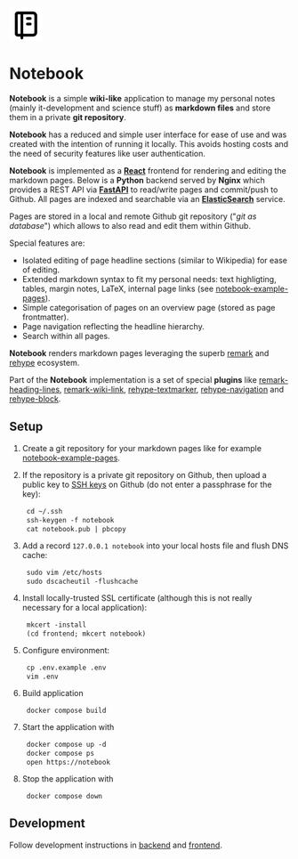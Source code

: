 <img src="https://github.com/thomd/notebook/raw/main/frontend/public/favicon.svg" width="60">

# Notebook

**Notebook** is a simple **wiki-like** application to manage my personal notes (mainly it-development and science stuff) as **markdown files** and store them in a private **git repository**.

**Notebook** has a reduced and simple user interface for ease of use and was created with the intention of running it locally. This avoids hosting costs and the need of security features like user authentication.

**Notebook** is implemented as a **[React](https://react.dev)** frontend for rendering and editing the markdown pages.
Below is a **Python** backend served by **Nginx** which provides a REST API via **[FastAPI](https://fastapi.tiangolo.com)** to read/write pages and commit/push to Github.
All pages are indexed and searchable via an **[ElasticSearch](https://www.elastic.co)** service.

Pages are stored in a local and remote Github git repository ("_git as database_") which allows to also read and edit them within Github.

Special features are:

* Isolated editing of page headline sections (similar to Wikipedia) for ease of editing.
* Extended markdown syntax to fit my personal needs: text highligting, tables, margin notes, LaTeX, internal page links (see [notebook-example-pages](https://github.com/thomd/notebook-rexample-pages)).
* Simple categorisation of pages on an overview page (stored as page frontmatter).
* Page navigation reflecting the headline hierarchy.
* Search within all pages.

**Notebook** renders markdown pages leveraging the superb [remark](https://github.com/remarkjs) and [rehype](https://github.com/rehypejs) ecosystem.

Part of the **Notebook** implementation is a set of special **plugins** like [remark-heading-lines](https://github.com/thomd/remark-heading-lines), [remark-wiki-link](https://github.com/thomd/remark-wiki-link), [rehype-textmarker](https://github.com/thomd/rehype-textmarker), [rehype-navigation](https://github.com/thomd/rehype-navigation) and [rehype-block](https://github.com/thomd/rehype-block).

## Setup

1. Create a git repository for your markdown pages like for example [notebook-example-pages](https://github.com/thomd/notebook-rexample-pages).

1. If the repository is a private git repository on Github, then upload a public key to [SSH keys](https://github.com/settings/keys) 
on Github (do not enter a passphrase for the key):

        cd ~/.ssh
        ssh-keygen -f notebook
        cat notebook.pub | pbcopy

1. Add a record `127.0.0.1 notebook` into your local hosts file and flush DNS cache:

        sudo vim /etc/hosts
        sudo dscacheutil -flushcache

1. Install locally-trusted SSL certificate (although this is not really necessary for a local application):

        mkcert -install
        (cd frontend; mkcert notebook)

1. Configure environment:

        cp .env.example .env
        vim .env

1. Build application

        docker compose build

1. Start the application with

        docker compose up -d
        docker compose ps
        open https://notebook

1. Stop the application with

        docker compose down

## Development

Follow development instructions in [backend](./backend/README.md) and [frontend](./frontend/README.md).

